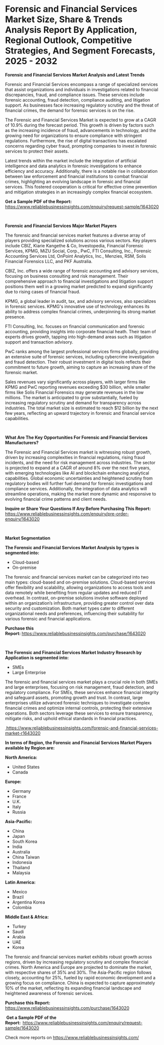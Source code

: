 <p><h1>Forensic and Financial Services Market Size, Share & Trends Analysis Report By Application, Regional Outlook, Competitive Strategies, And Segment Forecasts, 2025 - 2032</h1></p><p><strong>Forensic and Financial Services Market Analysis and Latest Trends</strong></p>
<p><p>Forensic and Financial Services encompass a range of specialized services that assist organizations and individuals in investigations related to financial discrepancies, fraud, and compliance issues. These services include forensic accounting, fraud detection, compliance auditing, and litigation support. As businesses face increasing regulatory scrutiny and the threat of financial crimes, the demand for forensic services is on the rise.</p><p>The Forensic and Financial Services Market is expected to grow at a CAGR of 10.9% during the forecast period. This growth is driven by factors such as the increasing incidence of fraud, advancements in technology, and the growing need for organizations to ensure compliance with stringent regulations. Furthermore, the rise of digital transactions has escalated concerns regarding cyber fraud, prompting companies to invest in forensic services to protect their assets.</p><p>Latest trends within the market include the integration of artificial intelligence and data analytics in forensic investigations to enhance efficiency and accuracy. Additionally, there is a notable rise in collaboration between law enforcement and financial institutions to combat financial crimes, highlighting an evolving landscape in forensic and financial services. This fostered cooperation is critical for effective crime prevention and mitigation strategies in an increasingly complex financial ecosystem.</p></p>
<p><strong>Get a Sample PDF of the Report:&nbsp;</strong> <a href="https://www.reliablebusinessinsights.com/enquiry/request-sample/1643020?utm_campaign=3273&utm_medium=2&utm_source=Github&utm_content=ia&utm_term=28032025&utm_id=forensic-and-financial-services">https://www.reliablebusinessinsights.com/enquiry/request-sample/1643020</a></p>
<p>&nbsp;</p>
<p><strong>Forensic and Financial Services Major Market Players</strong></p>
<p><p>The forensic and financial services market features a diverse array of players providing specialized solutions across various sectors. Key players include CBIZ, Kiarie Kangethe & Co, Investopedia, Financial Forensic Services, KPMG, MiZU Social, Corp., PwC, FTI Consulting, Inc., Forensic Accounting Services Ltd, OnPoint Analytics, Inc., Menzies, RSM, Solis Financial Forensics LLC, and PKF Australia.</p><p>CBIZ, Inc. offers a wide range of forensic accounting and advisory services, focusing on business consulting and risk management. Their comprehensive approach to financial investigations and litigation support positions them well in a growing market predicted to expand significantly due to rising cases of financial fraud.</p><p>KPMG, a global leader in audit, tax, and advisory services, also specializes in forensic services. KPMG's innovative use of technology enhances its ability to address complex financial crimes, underpinning its strong market presence.</p><p>FTI Consulting, Inc. focuses on financial communication and forensic accounting, providing insights into corporate financial heath. Their team of experts drives growth, tapping into high-demand areas such as litigation support and transaction advisory.</p><p>PwC ranks among the largest professional services firms globally, providing an extensive suite of forensic services, including cybercrime investigation and fraud detection. Their robust investment in digital tools reflects their commitment to future growth, aiming to capture an increasing share of the forensic market.</p><p>Sales revenues vary significantly across players, with larger firms like KPMG and PwC reporting revenues exceeding $30 billion, while smaller firms like Solis Financial Forensics may generate revenues in the low millions. The market is anticipated to grow substantially, fueled by increasing regulatory scrutiny and demand for transparency across industries. The total market size is estimated to reach $12 billion by the next few years, reflecting an upward trajectory in forensic and financial service capabilities.</p></p>
<p>&nbsp;</p>
<p><strong>What Are The Key Opportunities For Forensic and Financial Services Manufacturers?</strong></p>
<p><p>The Forensic and Financial Services market is witnessing robust growth, driven by increasing complexities in financial regulations, rising fraud incidents, and the need for risk management across industries. The sector is projected to expand at a CAGR of around 8% over the next five years, with emerging technologies like AI and blockchain enhancing analytical capabilities. Global economic uncertainties and heightened scrutiny from regulatory bodies will further fuel demand for forensic investigations and compliance services. Additionally, the integration of data analytics will streamline operations, making the market more dynamic and responsive to evolving financial crime patterns and client needs.</p></p>
<p><strong>Inquire or Share Your Questions If Any Before Purchasing This Report:</strong> <a href="https://www.reliablebusinessinsights.com/enquiry/pre-order-enquiry/1643020?utm_campaign=3273&utm_medium=2&utm_source=Github&utm_content=ia&utm_term=28032025&utm_id=forensic-and-financial-services">https://www.reliablebusinessinsights.com/enquiry/pre-order-enquiry/1643020</a></p>
<p>&nbsp;</p>
<p><strong>Market Segmentation</strong></p>
<p><strong>The Forensic and Financial Services Market Analysis by types is segmented into:</strong></p>
<p><ul><li>Cloud-based</li><li>On-premise</li></ul></p>
<p><p>The forensic and financial services market can be categorized into two main types: cloud-based and on-premise solutions. Cloud-based services offer flexibility and scalability, allowing organizations to access tools and data remotely while benefiting from regular updates and reduced IT overhead. In contrast, on-premise solutions involve software deployed within an organization’s infrastructure, providing greater control over data security and customization. Both market types cater to different organizational needs and preferences, influencing their suitability for various forensic and financial applications.</p></p>
<p><strong>Purchase this Report:&nbsp;</strong><a href="https://www.reliablebusinessinsights.com/purchase/1643020?utm_campaign=3273&utm_medium=2&utm_source=Github&utm_content=ia&utm_term=28032025&utm_id=forensic-and-financial-services">https://www.reliablebusinessinsights.com/purchase/1643020</a></p>
<p>&nbsp;</p>
<p><strong>The Forensic and Financial Services Market Industry Research by Application is segmented into:</strong></p>
<p><ul><li>SMEs</li><li>Large Enterprise</li></ul></p>
<p><p>The forensic and financial services market plays a crucial role in both SMEs and large enterprises, focusing on risk management, fraud detection, and regulatory compliance. For SMEs, these services enhance financial integrity and safeguard assets, promoting growth and trust. In contrast, large enterprises utilize advanced forensic techniques to investigate complex financial crimes and optimize internal controls, protecting their extensive operations. Both sectors leverage these services to ensure transparency, mitigate risks, and uphold ethical standards in financial practices.</p></p>
<p><a href="https://www.reliablebusinessinsights.com/forensic-and-financial-services-market-r1643020?utm_campaign=3273&utm_medium=2&utm_source=Github&utm_content=ia&utm_term=28032025&utm_id=forensic-and-financial-services">&nbsp;https://www.reliablebusinessinsights.com/forensic-and-financial-services-market-r1643020</a></p>
<p><strong>In terms of Region, the Forensic and Financial Services Market Players available by Region are:</strong></p>
<p>
    <p> <strong> North America: </strong>
        <ul>
            <li>United States</li>
            <li>Canada</li>
        </ul>
        </p> 
    <p> <strong> Europe: </strong>
        <ul>
            <li>Germany</li>
            <li>France</li>
            <li>U.K.</li>
            <li>Italy</li>
            <li>Russia</li>
        </ul>
        </p> 
    <p> <strong> Asia-Pacific: </strong>
        <ul>
            <li>China</li>
            <li>Japan</li>
            <li>South Korea</li>
            <li>India</li>
            <li>Australia</li>
            <li>China Taiwan</li>
            <li>Indonesia</li>
            <li>Thailand</li>
            <li>Malaysia</li>
        </ul>
        </p> 
    <p> <strong> Latin America: </strong>
        <ul>
            <li>Mexico</li>
            <li>Brazil</li>
            <li>Argentina Korea</li>
            <li>Colombia</li>
        </ul>
        </p> 
    <p> <strong> Middle East & Africa: </strong>
        <ul>
            <li>Turkey</li>
            <li>Saudi</li>
            <li>Arabia</li>
            <li>UAE</li>
            <li>Korea</li>
        </ul>
    </p>
    </p>
<p><p>The forensic and financial services market exhibits robust growth across regions, driven by increasing regulatory scrutiny and complex financial crimes. North America and Europe are projected to dominate the market, with respective shares of 35% and 30%. The Asia-Pacific region follows closely, accounting for 25%, fueled by rapid economic development and a growing focus on compliance. China is expected to capture approximately 10% of the market, reflecting its expanding financial landscape and heightened awareness of forensic services.</p></p>
<p><strong>Purchase this Report: </strong><a href="https://www.reliablebusinessinsights.com/purchase/1643020?utm_campaign=3273&utm_medium=2&utm_source=Github&utm_content=ia&utm_term=28032025&utm_id=forensic-and-financial-services">https://www.reliablebusinessinsights.com/purchase/1643020</a></p>
<p>&nbsp;<strong>Get a Sample PDF of the Report:&nbsp;&nbsp;</strong><a href="https://www.reliablebusinessinsights.com/enquiry/request-sample/1643020?utm_campaign=3273&utm_medium=2&utm_source=Github&utm_content=ia&utm_term=28032025&utm_id=forensic-and-financial-services">https://www.reliablebusinessinsights.com/enquiry/request-sample/1643020</a></p>
<p><strong></strong></p>
<p>Check more reports on <a href="https://www.reliablebusinessinsights.com/?utm_campaign=3273&utm_medium=2&utm_source=Github&utm_content=ia&utm_term=28032025&utm_id=forensic-and-financial-services">https://www.reliablebusinessinsights.com/</a></p>